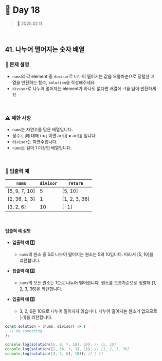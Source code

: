 # 🌻 Day 18

> 📅 2025.02.11

<br>

## 41. 나누어 떨어지는 숫자 배열

### 📍 문제 설명

- `nums`의 각 element 중 `divisor`로 나누어 떨어지는 값을 오름차순으로 정렬한 배열을 반환하는 함수, `solution`을 작성해주세요.
- `divisor`로 나누어 떨어지는 element가 하나도 없다면 배열에 -1을 담아 반환하세요.

<br>

### ⚠️ 제한 사항

- `nums`는 자연수를 담은 배열입니다.
- 정수 i, j에 대해 i ≠ j 이면 arr[i] ≠ arr[j] 입니다.
- `divisor`는 자연수입니다.
- `nums`는 길이 1 이상인 배열입니다.

<br>

### 👀 입출력 예

| `nums`        | `divisor` | `return`      |
| ------------- | --------- | ------------- |
| [5, 9, 7, 10] | 5         | [5, 10]       |
| [2, 36, 1, 3] | 1         | [1, 2, 3, 36] |
| [3, 2, 6]     | 10        | [-1]          |

<br>

#### 입출력 예 설명

- **입출력 예 1️⃣**

  - `nums`의 원소 중 5로 나누어 떨어지는 원소는 5와 10입니다. 따라서 [5, 10]을 리턴합니다.

- **입출력 예 2️⃣**

  - `nums`의 모든 원소는 1으로 나누어 떨어집니다. 원소를 오름차순으로 정렬해 [1, 2, 3, 36]을 리턴합니다.

- **입출력 예 3️⃣**

  - 3, 2, 6은 10으로 나누어 떨어지지 않습니다. 나누어 떨어지는 원소가 없으므로 [-1]을 리턴합니다.

```javascript
const solution = (nums, divisor) => {
  // do something
};

console.log(solution([5, 9, 7, 10], 5)); // [5, 10]
console.log(solution([2, 36, 1, 3], 1)); // [1, 2, 3, 36]
console.log(solution([3, 2, 6], 10)); // [-1]
```
